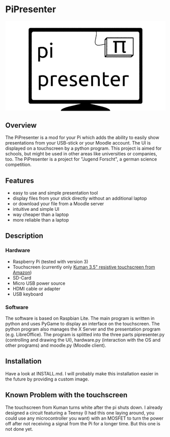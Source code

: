 # PiPresenter

<img alt="PiPresenter Logo" src="https://raw.githubusercontent.com/Turakar/pipresenter/master/material/logo.png" width="600">

## Overview
The PiPresenter is a mod for your Pi which adds the ability to easily show presentations from your USB-stick or your Moodle account.
The UI is displayed on a touchscreen by a python program.
This project is aimed for schools, but might be used in other areas like universities or companies, too.
The PiPresenter is a project for "Jugend Forscht", a german science competition.

## Features
- easy to use and simple presentation tool
- display files from your stick directly without an additional laptop
- or download your file from a Moodle server
- intuitive and simple UI
- way cheaper than a laptop
- more reliable than a laptop

## Description

### Hardware
- Raspberry Pi (tested with version 3)
- Touchscreen (currently only [Kuman 3.5" resistive touchscreen from Amazon](https://www.amazon.de/Kuman-Resolution-Display-Protective-Raspberry/dp/B01FX7909Q))
- SD-Card
- Micro USB power source
- HDMI cable or adapter
- USB keyboard

### Software
The software is based on Raspbian Lite.
The main program is written in python and uses PyGame to display an interface on the touchscreen.
The python program also manages the X Server and the presentation program (e.g. LibreOffice).
The program is splitted into the three parts pipresenter.py (controlling and drawing the UI), hardware.py (interaction with the OS and other programs) and moodle.py (Moodle client).

## Installation
Have a look at INSTALL.md.
I will probably make this installation easier in the future by providing a custom image.

## Known Problem with the touchscreen
The touchscreen from Kuman turns white after the pi shuts down. I already designed a circuit featuring a Teensy (I had this one laying around, you could use any microcontroller you want) with an MOSFET to turn the power off after not receiving a signal from the Pi for a longer time. But this one is not done yet.
